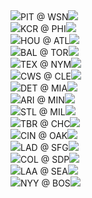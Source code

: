 <div class="matchup"><img src="/assets/images/mlb/PIT.svg" class="team-logo" /><span class="team-name">PIT</span><span class="at"> @ </span><span class="team-name bold">WSN</span><img src="/assets/images/mlb/WSN.svg" class="team-logo" /></div><div class="matchup"><img src="/assets/images/mlb/KCR.svg" class="team-logo" /><span class="team-name">KCR</span><span class="at"> @ </span><span class="team-name bold">PHI</span><img src="/assets/images/mlb/PHI.svg" class="team-logo" /></div><div class="matchup"><img src="/assets/images/mlb/HOU.svg" class="team-logo" /><span class="team-name bold">HOU</span><span class="at"> @ </span><span class="team-name">ATL</span><img src="/assets/images/mlb/ATL.svg" class="team-logo" /></div><div class="matchup"><img src="/assets/images/mlb/BAL.svg" class="team-logo" /><span class="team-name">BAL</span><span class="at"> @ </span><span class="team-name bold">TOR</span><img src="/assets/images/mlb/TOR.svg" class="team-logo" /></div><div class="matchup"><img src="/assets/images/mlb/TEX.svg" class="team-logo" /><span class="team-name">TEX</span><span class="at"> @ </span><span class="team-name bold">NYM</span><img src="/assets/images/mlb/NYM.svg" class="team-logo" /></div><div class="matchup"><img src="/assets/images/mlb/CWS.svg" class="team-logo" /><span class="team-name">CWS</span><span class="at"> @ </span><span class="team-name bold">CLE</span><img src="/assets/images/mlb/CLE.svg" class="team-logo" /></div><div class="matchup"><img src="/assets/images/mlb/DET.svg" class="team-logo" /><span class="team-name bold">DET</span><span class="at"> @ </span><span class="team-name">MIA</span><img src="/assets/images/mlb/MIA.svg" class="team-logo" /></div><div class="matchup"><img src="/assets/images/mlb/ARI.svg" class="team-logo" /><span class="team-name bold">ARI</span><span class="at"> @ </span><span class="team-name">MIN</span><img src="/assets/images/mlb/MIN.svg" class="team-logo" /></div><div class="matchup"><img src="/assets/images/mlb/STL.svg" class="team-logo" /><span class="team-name">STL</span><span class="at"> @ </span><span class="team-name bold">MIL</span><img src="/assets/images/mlb/MIL.svg" class="team-logo" /></div><div class="matchup"><img src="/assets/images/mlb/TBR.svg" class="team-logo" /><span class="team-name">TBR</span><span class="at"> @ </span><span class="team-name bold">CHC</span><img src="/assets/images/mlb/CHC.svg" class="team-logo" /></div><div class="matchup"><img src="/assets/images/mlb/CIN.svg" class="team-logo" /><span class="team-name">CIN</span><span class="at"> @ </span><span class="team-name bold">OAK</span><img src="/assets/images/mlb/OAK.svg" class="team-logo" /></div><div class="matchup"><img src="/assets/images/mlb/LAD.svg" class="team-logo" /><span class="team-name bold">LAD</span><span class="at"> @ </span><span class="team-name">SFG</span><img src="/assets/images/mlb/SFG.svg" class="team-logo" /></div><div class="matchup"><img src="/assets/images/mlb/COL.svg" class="team-logo" /><span class="team-name">COL</span><span class="at"> @ </span><span class="team-name bold">SDP</span><img src="/assets/images/mlb/SDP.svg" class="team-logo" /></div><div class="matchup"><img src="/assets/images/mlb/LAA.svg" class="team-logo" /><span class="team-name">LAA</span><span class="at"> @ </span><span class="team-name bold">SEA</span><img src="/assets/images/mlb/SEA.svg" class="team-logo" /></div><div class="matchup"><img src="/assets/images/mlb/NYY.svg" class="team-logo" /><span class="team-name bold">NYY</span><span class="at"> @ </span><span class="team-name">BOS</span><img src="/assets/images/mlb/BOS.svg" class="team-logo" /></div>